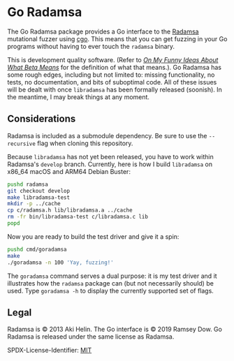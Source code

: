 # Go Radamsa

The Go Radamsa package provides a Go interface to the [Radamsa](https://gitlab.com/akihe/radamsa) mutational fuzzer using [cgo](https://golang.org/cmd/cgo/). This means that you can get fuzzing in your Go programs without having to ever touch the `radamsa` binary.

This is development quality software. (Refer to _[On My Funny Ideas About What Beta Means](https://inessential.com/2019/09/02/on_my_funny_ideas_about_what_beta_means)_ for the definition of what that means.). Go Radamsa has some rough edges, including but not limited to: missing functionality, no tests, no documentation, and bits of suboptimal code. All of these issues will be dealt with once `libradamsa` has been formally released (soonish). In the meantime, I may break things at any moment.

## Considerations

Radamsa is included as a submodule dependency. Be sure to use the `--recursive` flag when cloning this repository.

Because `libradamsa` has not yet been released, you have to work within Radamsa's `develop` branch. Currently, here is how I build `libradamsa` on x86_64 macOS and ARM64 Debian Buster:

```bash
pushd radamsa
git checkout develop
make libradamsa-test
mkdir -p ../cache
cp c/radamsa.h lib/libradamsa.a ../cache
rm -fr bin/libradamsa-test c/libradamsa.c lib
popd
```

Now you are ready to build the test driver and give it a spin:

```bash
pushd cmd/goradamsa
make
./goradamsa -n 100 'Yay, fuzzing!'
```

The `goradamsa` command serves a dual purpose: it is my test driver and it illustrates how the `radamsa` package can (but not necessarily should) be used. Type `goradamsa -h` to display the currently supported set of flags.

## Legal

Radamsa is © 2013 Aki Helin. The Go interface is © 2019 Ramsey Dow. Go Radamsa is released under the same license as Radamsa.

SPDX-License-Identifier: [MIT](https://spdx.org/licenses/MIT)
